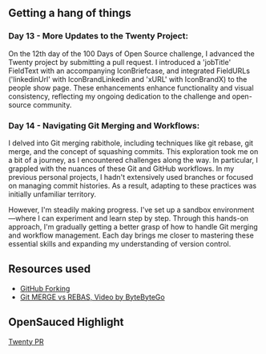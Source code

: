 ## Getting a hang of things

### Day 13 - More Updates to the Twenty Project:
On the 12th day of the 100 Days of Open Source challenge, I advanced the Twenty project by submitting a pull request. I introduced a 'jobTitle' FieldText with an accompanying IconBriefcase, and integrated FieldURLs ('linkedinUrl' with IconBrandLinkedin and 'xURL' with IconBrandX) to the people show page. These enhancements enhance functionality and visual consistency, reflecting my ongoing dedication to the challenge and open-source community.

### Day 14 - Navigating Git Merging and  Workflows:
I delved into Git merging rabithole, including techniques like git rebase, git merge, and the concept of squashing commits. This exploration took me on a bit of a journey, as I encountered challenges along the way. In particular, I grappled with the nuances of these Git and GitHub workflows. In my previous personal projects, I hadn't extensively used branches or focused on managing commit histories. As a result, adapting to these practices was initially unfamiliar territory.

However, I'm steadily making progress. I've set up a sandbox environment—where I can experiment and learn step by step. Through this hands-on approach, I'm gradually getting a better grasp of how to handle Git merging and workflow management. Each day brings me closer to mastering these essential skills and expanding my understanding of version control.

## Resources used
- [GitHub Forking](https://gist.github.com/kelvinyelyen/starred)
- [Git MERGE vs REBAS, Video by ByteByteGo](https://www.youtube.com/watch?v=0chZFIZLR_0)

## OpenSauced Highlight
[Twenty PR](https://insights.opensauced.pizza/feed/397)

